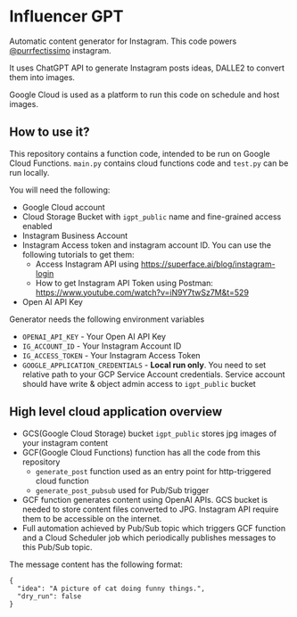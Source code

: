 # Influencer GPT

Automatic content generator for Instagram. This code powers [@purrfectissimo](https://www.instagram.com/purrfectissimo/) instagram.

It uses ChatGPT API to generate Instagram posts ideas, DALLE2 to convert them into images. 

Google Cloud is used as a platform to run this code on schedule and host images.


## How to use it?
This repository contains a function code, intended to be run on Google Cloud Functions. `main.py` contains cloud functions code and `test.py` can be run locally.

You will need the following:

- Google Cloud account
- Cloud Storage Bucket with `igpt_public` name and fine-grained access enabled
- Instagram Business Account
- Instagram Access token and instagram account ID. You can use the following tutorials to get them:
  - Access Instagram API using https://superface.ai/blog/instagram-login
  - How to get Instagram API Token using Postman: https://www.youtube.com/watch?v=iN9Y7twSz7M&t=529
- Open AI API Key

Generator needs the following environment variables

- `OPENAI_API_KEY`  - Your Open AI API Key
- `IG_ACCOUNT_ID`   - Your Instagram Account ID
- `IG_ACCESS_TOKEN` - Your Instagram Access Token
- `GOOGLE_APPLICATION_CREDENTIALS` - **Local run only**. You need to set relative path to your GCP Service Account credentials. Service account should have write & object admin access to `igpt_public` bucket


## High level cloud application overview

- GCS(Google Cloud Storage) bucket `igpt_public` stores jpg images of your instagram content
- GCF(Google Cloud Functions) function has all the code from this repository
  - `generate_post` function used as an entry point for http-triggered cloud function
  - `generate_post_pubsub` used for Pub/Sub trigger 
- GCF function generates content using OpenAI APIs. GCS bucket is needed to store content files converted to JPG. Instagram API require them to be accessible on the internet.
- Full automation achieved by Pub/Sub topic which triggers GCF function and a Cloud Scheduler job which periodically publishes messages to this Pub/Sub topic.

The message content has the following format:

```
{
  "idea": "A picture of cat doing funny things.",
  "dry_run": false
}
```